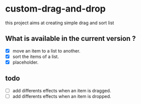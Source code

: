 # custom-drag-and-drop

this project aims at creating simple  drag and sort list

## What is available in the current version ?

- [x] move an item to a list to another. 
- [x] sort the items of a list.
- [x] placeholder.

## todo


- [ ] add differents effects when an item is dragged.
- [ ] add differents effects when an item is dropped.
